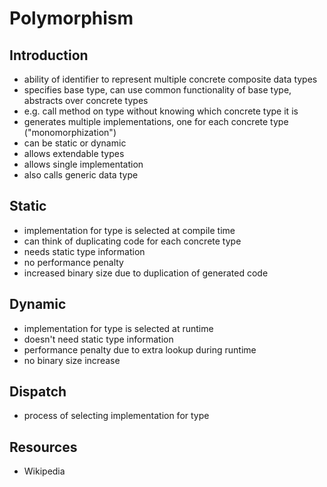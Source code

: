 # Polymorphism



## Introduction

- ability of identifier to represent multiple concrete composite data types
- specifies base type, can use common functionality of base type, abstracts over concrete types
- e.g. call method on type without knowing which concrete type it is
- generates multiple implementations, one for each concrete type ("monomorphization")
- can be static or dynamic
- allows extendable types
- allows single implementation
- also calls generic data type



## Static

- implementation for type is selected at compile time
- can think of duplicating code for each concrete type
- needs static type information
- no performance penalty
- increased binary size due to duplication of generated code



## Dynamic

- implementation for type is selected at runtime
- doesn't need static type information
- performance penalty due to extra lookup during runtime
- no binary size increase



## Dispatch

- process of selecting implementation for type



## Resources

- Wikipedia
